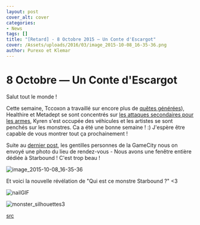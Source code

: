 ```yaml
---
layout: post
cover_alt: cover
categories:
- News
tags: []
title: "[Retard] - 8 Octobre 2015 — Un Conte d'Escargot"
cover: /Assets/uploads/2016/03/image_2015-10-08_16-35-36.png
author: Purexo et Klemar
---
```

# 8 Octobre — Un Conte d'Escargot

Salut tout le monde !

Cette semaine, Tccoxon a travaillé sur encore plus de [quêtes générées](http://playstarbound.com/30th-september-intimidating-your-colonists/)), Healthire et Metadept se sont concentrés sur [les attaques secondaires pour les armes](http://playstarbound.com/23rd-september-one-winged-apex/), Kyren s'est occupée des véhicules et les artistes se sont penchés sur les monstres. Ca a été une bonne semaine ! :) J'espère être capable de vous montrer tout ça prochainement !

Suite au [dernier post](http://playstarbound.com/7th-october-operation-colonisation-at-gamecity/), les gentilles personnes de la GameCity nous on envoyé une photo du lieu de rendez-vous - Nous avons une fenêtre entière dédiée à Starbound ! C'est trop beau !

![image_2015-10-08_16-35-36]({{site.asset_path.uploads}}/2016/03/image_2015-10-08_16-35-36.png)

Et voici la nouvelle révélation de "Qui est ce monstre Starbound ?" <3

![nailGIF]({{site.asset_path.uploads}}/2016/03/nailGIF.gif)

![monster_silhouettes3]({{site.asset_path.uploads}}/2016/03/monster_silhouettes3.png)

[src](http://playstarbound.com/8th-october-a-snail-tale/)
